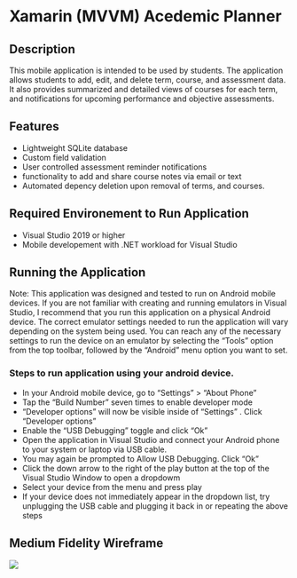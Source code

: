 # Xamarin (MVVM) Acedemic Planner 

## Description

This mobile application is intended to be used by students. The application allows students to add, edit, and delete term, course, and assessment data. It also provides summarized and detailed views of courses for each term, and notifications for upcoming performance and objective assessments.  



## Features 
* Lightweight SQLite database
* Custom field validation
* User controlled assessment reminder notifications
* functionality to add and share course notes via email or text
* Automated depency deletion upon removal of terms, and courses.

## Required Environement to Run Application
* Visual Studio 2019 or higher
* Mobile developement with .NET workload for Visual Studio

## Running the Application
Note: This application was designed and tested to run on Android mobile devices. If you are not familiar with creating and running emulators in Visual Studio, I recommend that you run this application on a physical Android device. The correct emulator settings needed to run the application will vary depending on the system being used. You can reach any of the necessary settings to run the device on an emulator by selecting the “Tools” option  from the top toolbar, followed by the “Android” menu option you want to set.  

### Steps to run application using your android device. 
* In your Android mobile device, go to “Settings” > “About Phone”
* Tap the “Build Number” seven times to enable developer mode
* “Developer options” will now be visible inside of “Settings” . Click “Developer options”
* Enable the “USB Debugging” toggle and click “Ok”
* Open the application in Visual Studio and connect your Android phone to your system or laptop via USB cable.
* You may again be prompted to Allow USB Debugging. Click “Ok” 
* Click the down arrow to the right of the play button at the top of the Visual Studio Window to open a dropdowm
* Select your device from the menu and press play
* If your device does not immediately appear in the dropdown list, try unplugging the USB cable and plugging it back in or repeating the above steps

## Medium Fidelity Wireframe
![](/resources/images/AcedemicTermPlannerWireframe.png)
